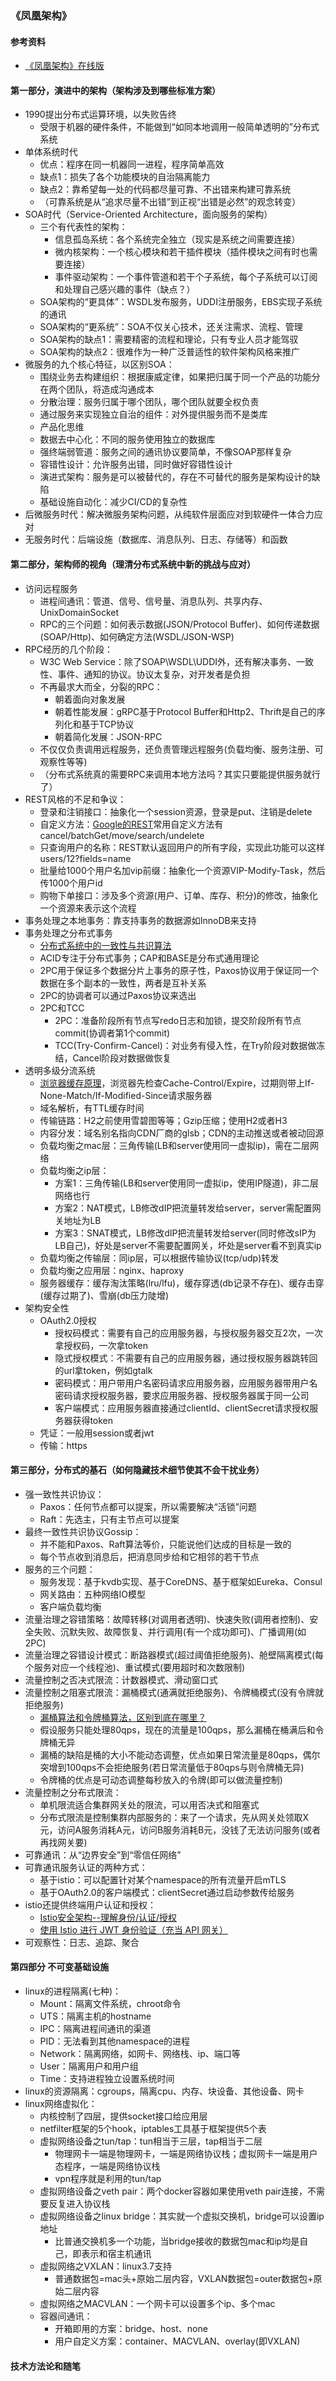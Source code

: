 ### 《凤凰架构》

#### 参考资料
* [《凤凰架构》在线版](http://icyfenix.cn/)

#### 第一部分，演进中的架构（架构涉及到哪些标准方案）
* 1990提出分布式运算环境，以失败告终
  * 受限于机器的硬件条件，不能做到“如同本地调用一般简单透明的”分布式系统
* 单体系统时代
  * 优点：程序在同一机器同一进程，程序简单高效
  * 缺点1：损失了各个功能模块的自治隔离能力
  * 缺点2：靠希望每一处的代码都尽量可靠、不出错来构建可靠系统
  * （可靠系统是从“追求尽量不出错”到正视“出错是必然”的观念转变）
* SOA时代（Service-Oriented Architecture，面向服务的架构）
  * 三个有代表性的架构：
    * 信息孤岛系统：各个系统完全独立（现实是系统之间需要连接）
    * 微内核架构：一个核心模块和若干插件模块（插件模块之间有时也需要连接）
    * 事件驱动架构：一个事件管道和若干个子系统，每个子系统可以订阅和处理自己感兴趣的事件（缺点？）
  * SOA架构的“更具体”：WSDL发布服务，UDDI注册服务，EBS实现子系统的通讯
  * SOA架构的“更系统”：SOA不仅关心技术，还关注需求、流程、管理
  * SOA架构的缺点1：需要精密的流程和理论，只有专业人员才能驾驭
  * SOA架构的缺点2：很难作为一种广泛普适性的软件架构风格来推广
* 微服务的九个核心特征，以区别SOA：
  * 围绕业务去构建组织：根据康威定律，如果把归属于同一个产品的功能分在两个团队，将造成沟通成本
  * 分散治理：服务归属于哪个团队，哪个团队就要全权负责
  * 通过服务来实现独立自治的组件：对外提供服务而不是类库
  * 产品化思维
  * 数据去中心化：不同的服务使用独立的数据库
  * 强终端弱管道：服务之间的通讯协议要简单，不像SOAP那样复杂
  * 容错性设计：允许服务出错，同时做好容错性设计
  * 演进式架构：服务是可以被替代的，存在不可替代的服务是架构设计的缺陷
  * 基础设施自动化：减少CI/CD的复杂性
* 后微服务时代：解决微服务架构问题，从纯软件层面应对到软硬件一体合力应对  
* 无服务时代：后端设施（数据库、消息队列、日志、存储等）和函数

#### 第二部分，架构师的视角（理清分布式系统中新的挑战与应对）
* 访问远程服务
  * 进程间通讯：管道、信号、信号量、消息队列、共享内存、UnixDomainSocket
  * RPC的三个问题：如何表示数据(JSON/Protocol Buffer)、如何传递数据(SOAP/Http)、如何确定方法(WSDL/JSON-WSP)
* RPC经历的几个阶段：
  * W3C Web Service：除了SOAP\WSDL\UDDI外，还有解决事务、一致性、事件、通知的协议。协议太复杂，对开发者是负担
  * 不再最求大而全，分裂的RPC：
    * 朝着面向对象发展
    * 朝着性能发展：gRPC基于Protocol Buffer和Http2、Thrift是自己的序列化和基于TCP协议
    * 朝着简化发展：JSON-RPC
  * 不仅仅负责调用远程服务，还负责管理远程服务(负载均衡、服务注册、可观察性等等)
  * （分布式系统真的需要RPC来调用本地方法吗？其实只要能提供服务就行了）
* REST风格的不足和争议：
  * 登录和注销接口：抽象化一个session资源，登录是put、注销是delete
  * 自定义方法：[Google的REST](https://google-cloud.gitbook.io/api-design-guide/custom_methods)常用自定义方法有cancel/batchGet/move/search/undelete
  * 只查询用户的名称：REST默认返回用户的所有字段，实现此功能可以这样users/12?fields=name
  * 批量给1000个用户名加vip前缀：抽象化一个资源VIP-Modify-Task，然后传1000个用户id
  * 购物下单接口：涉及多个资源(用户、订单、库存、积分)的修改，抽象化一个资源来表示这个流程
* 事务处理之本地事务：靠支持事务的数据源如InnoDB来支持
* 事务处理之分布式事务
  * [分布式系统中的一致性与共识算法](http://www.xuyasong.com/?p=1970)
  * ACID专注于分布式事务；CAP和BASE是分布式通用理论
  * 2PC用于保证多个数据分片上事务的原子性，Paxos协议用于保证同一个数据在多个副本的一致性，两者是互补关系
  * 2PC的协调者可以通过Paxos协议来选出
  * 2PC和TCC
    * 2PC：准备阶段所有节点写redo日志和加锁，提交阶段所有节点commit(协调者第1个commit)
    * TCC(Try-Confirm-Cancel)：对业务有侵入性，在Try阶段对数据做冻结，Cancel阶段对数据做恢复
* 透明多级分流系统
  * [浏览器缓存原理](https://learnku.com/articles/43143)，浏览器先检查Cache-Control/Expire，过期则带上If-None-Match/If-Modified-Since请求服务器
  * 域名解析，有TTL缓存时间
  * 传输链路：H2之前使用雪碧图等等；Gzip压缩；使用H2或者H3
  * 内容分发：域名别名指向CDN厂商的glsb；CDN的主动推送或者被动回源
  * 负载均衡之mac层：三角传输(LB和server使用同一虚拟ip)，需在二层网络
  * 负载均衡之ip层：
    * 方案1：三角传输(LB和server使用同一虚拟ip，使用IP隧道)，非二层网络也行
    * 方案2：NAT模式，LB修改dIP把流量转发给server，server需配置网关地址为LB
    * 方案3：SNAT模式，LB修改dIP把流量转发给server(同时修改sIP为LB自己)，好处是server不需要配置网关，坏处是server看不到真实ip
  * 负载均衡之传输层：同ip层，可以根据传输协议(tcp/udp)转发
  * 负载均衡之应用层：nginx、haproxy
  * 服务器缓存：缓存淘汰策略(lru/lfu)，缓存穿透(db记录不存在)、缓存击穿(缓存过期了)、雪崩(db压力陡增)  
* 架构安全性
  * OAuth2.0授权
    * 授权码模式：需要有自己的应用服务器，与授权服务器交互2次，一次拿授权码，一次拿token
    * 隐式授权模式：不需要有自己的应用服务器，通过授权服务器跳转回的url拿token，例如gtalk
    * 密码模式：用户带用户名密码请求应用服务器，应用服务器带用户名密码请求授权服务器，要求应用服务器、授权服务器属于同一公司
    * 客户端模式：应用服务器直接通过clientId、clientSecret请求授权服务器获得token
  * 凭证：一般用session或者jwt
  * 传输：https
    
#### 第三部分，分布式的基石（如何隐藏技术细节使其不会干扰业务）
* 强一致性共识协议：
  * Paxos：任何节点都可以提案，所以需要解决“活锁”问题
  * Raft：先选主，只有主节点可以提案
* 最终一致性共识协议Gossip：
  * 并不能和Paxos、Raft算法等价，只能说他们达成的目标是一致的
  * 每个节点收到消息后，把消息同步给和它相邻的若干节点
* 服务的三个问题：
  * 服务发现：基于kvdb实现、基于CoreDNS、基于框架如Eureka、Consul
  * 网关路由：五种网络IO模型
  * 客户端负载均衡
* 流量治理之容错策略：故障转移(对调用者透明)、快速失败(调用者控制)、安全失败、沉默失败、故障恢复、并行调用(有一个成功即可)、广播调用(如2PC)
* 流量治理之容错设计模式：断路器模式(超过阈值拒绝服务)、舱壁隔离模式(每个服务对应一个线程池)、重试模式(要用超时和次数限制)
* 流量控制之否决式限流：计数器模式、滑动窗口式
* 流量控制之阻塞式限流：漏桶模式(通满就拒绝服务)、令牌桶模式(没有令牌就拒绝服务)
  * [漏桶算法和令牌桶算法，区别到底在哪里？](https://xie.infoq.cn/article/4a0acdd12a0f6dd4a53e0472c)
  * 假设服务只能处理80qps，现在的流量是100qps，那么漏桶在桶满后和令牌桶无异
  * 漏桶的缺陷是桶的大小不能动态调整，优点如果日常流量是80qps，偶尔突增到100qps不会拒绝服务(若日常流量低于80qps与则令牌桶无异)
  * 令牌桶的优点是可动态调整每秒放入的令牌(即可以做流量控制)
* 流量控制之分布式限流：
  * 单机限流适合集群网关处的限流，可以用否决式和阻塞式
  * 分布式限流是控制集群内部服务的：来了一个请求，先从网关处领取X元，访问A服务消耗A元，访问B服务消耗B元，没钱了无法访问服务(或者再找网关要)
* 可靠通讯：从“边界安全”到“零信任网络”
* 可靠通讯服务认证的两种方式：
  * 基于istio：可以配置针对某个namespace的所有流量开启mTLS
  * 基于OAuth2.0的客户端模式：clientSecret通过启动参数传给服务
* istio还提供终端用户认证和授权：
  * [Istio安全架构--理解身份/认证/授权](https://blog.csdn.net/gengzhikui1992/article/details/115529831)
  * [使用 Istio 进行 JWT 身份验证（充当 API 网关）](https://ryan4yin.space/posts/use-istio-for-jwt-auth/)
* 可观察性：日志、追踪、聚合

#### 第四部分 不可变基础设施
* linux的进程隔离(七种)：
  * Mount：隔离文件系统，chroot命令
  * UTS：隔离主机的hostname
  * IPC：隔离进程间通讯的渠道
  * PID：无法看到其他namespace的进程
  * Network：隔离网络，如网卡、网络栈、ip、端口等
  * User：隔离用户和用户组
  * Time：支持进程独立设置系统时间
* linux的资源隔离：cgroups，隔离cpu、内存、块设备、其他设备、网卡
* linux网络虚拟化：
  * 内核控制了四层，提供socket接口给应用层
  * netfilter框架的5个hook，iptables工具基于框架提供5个表
  * 虚拟网络设备之tun/tap：tun相当于三层，tap相当于二层
    * 物理网卡一端是物理网卡，一端是网络协议栈；虚拟网卡一端是用户态程序，一端是网络协议栈
    * vpn程序就是利用的tun/tap
  * 虚拟网络设备之veth pair：两个docker容器如果使用veth pair连接，不需要反复进入协议栈
  * 虚拟网络设备之linux bridge：其实就一个虚拟交换机，bridge可以设置ip地址
    * 比普通交换机多一个功能，当bridge接收的数据包mac和ip均是自己，即表示和宿主机通讯
  * 虚拟网络之VXLAN：linux3.7支持
    * 普通数据包=mac头+原始二层内容，VXLAN数据包=outer数据包+原始二层内容
  * 虚拟网络之MACVLAN：一个网卡可以设置多个ip、多个mac
  * 容器间通讯：
    * 开箱即用的方案：bridge、host、none
    * 用户自定义方案：container、MACVLAN、overlay(即VXLAN)
  
#### 技术方法论和随笔
